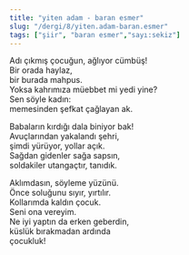 ```yaml
---
title: "yiten adam - baran esmer"
slug: "/dergi/8/yiten.adam-baran.esmer"
tags: ["şiir", "baran esmer","sayı:sekiz"]
---
```


Adı çıkmış çocuğun, ağlıyor cümbüş!\
Bir orada haylaz,\
bir burada mahpus.\
Yoksa kahrımıza müebbet mi yedi yine?\
Sen söyle kadın:\
memesinden şefkat çağlayan ak.

Babaların kırdığı dala biniyor bak!\
Avuçlarından yakalandı şehri,\
şimdi yürüyor, yollar açık.\
Sağdan gidenler sağa sapsın,\
soldakiler utangaçtır, tanıdık.

Aklımdasın, söyleme yüzünü.\
Önce soluğunu sıyır, yırtılır.\
Kollarımda kaldın çocuk.\
Seni ona vereyim.\
Ne iyi yaptın da erken geberdin,\
küslük bırakmadan ardında\
çocukluk!
